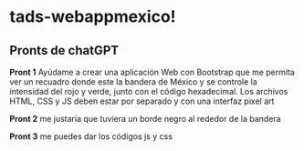 # tads-webappmexico!

## Pronts de chatGPT

 **Pront 1** 
Ayúdame a crear una aplicación Web con Bootstrap que me permita ver un recuadro donde este la bandera de México y se controle la intensidad del rojo y verde, junto con el código hexadecimal. Los archivos HTML, CSS y JS deben estar por separado y con una interfaz pixel art

 **Pront 2**
me justaría que tuviera un borde negro al rededor de la bandera

 **Pront 3** 
me puedes dar los códigos js y css
